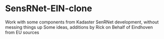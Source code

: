 # SensRNet-EIN-clone
Work with some components from Kadaster SenRNet development, without messing things up
Some ideas, additions by Rick on Behalf of Eindhoven from EU sources
